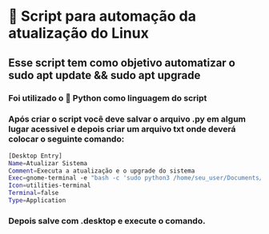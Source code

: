 # 🐧 Script para automação da atualização do Linux

## Esse script tem como objetivo automatizar o sudo apt update && sudo apt upgrade

### Foi utilizado o 🐍 Python como linguagem do script

### Após criar o script você deve salvar o arquivo .py em algum lugar acessivel e depois criar um arquivo txt onde deverá colocar o seguinte comando:

```bash
[Desktop Entry]
Name=Atualizar Sistema
Comment=Executa a atualização e o upgrade do sistema
Exec=gnome-terminal -e "bash -c 'sudo python3 /home/seu_user/Documents/Script_Linux_Automation/script.py; read -p \"Pressione Enter para fechar...\";'"
Icon=utilities-terminal
Terminal=false
Type=Application
```
### Depois salve com .desktop e execute o comando.